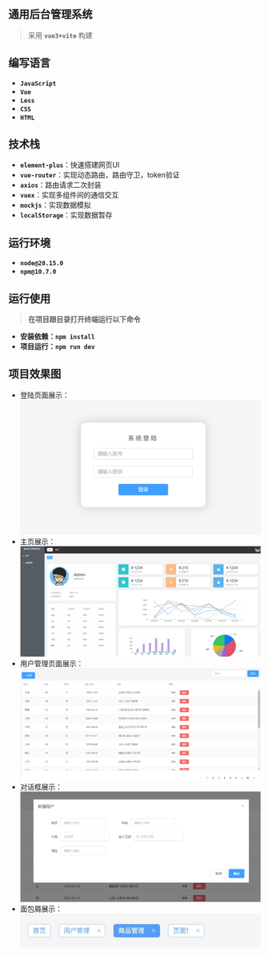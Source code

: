 ## 通用后台管理系统
>采用 **`vue3+vite`** 构建</br>

## 编写语言
* **`JavaScript`**</br>
* **`Vue`**</br>
* **`Less`**</br>
* **`CSS`**</br>
* **`HTML`**</br>
  
## 技术栈
* **`element-plus`**：快速搭建网页UI</br>
* **`vue-router`**：实现动态路由，路由守卫，token验证</br>
* **`axios`**：路由请求二次封装</br>
* **`vuex`**：实现多组件间的通信交互</br>
* **`mockjs`**：实现数据模拟</br>
* **`localStorage`**：实现数据暂存</br>

## 运行环境
* **`node@20.15.0`**</br>
* **`npm@10.7.0`**</br>

## 运行使用
>**在项目跟目录打开终端运行以下命令**
* **安装依赖：`npm install`**</br>
* **项目运行：`npm run dev`**</br>

## 项目效果图
* 登陆页面展示：
![image-login](public/imgs/login.png)</br>
* 主页展示：
![image-home](public/imgs/home.png)</br>
* 用户管理页面展示：
![image-user](public/imgs/user.png)</br>
* 对话框展示：
![image-dialog](public/imgs/dialog.png)</br>
* 面包屑展示：
![image-breadcrumb](public/imgs/breadcrumb.jpg)</br>
